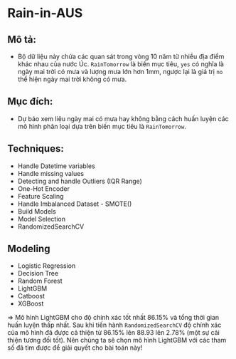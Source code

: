# Rain-in-AUS
## Mô tả:
- Bộ dữ liệu này chứa các quan sát trong vòng 10 năm từ nhiều địa điểm khác nhau của nước Úc. `RainTomorrow` là biến mục tiêu, `yes` có nghĩa là ngày mai trời có mưa và lượng mưa lớn hơn 1mm, ngược lại là giá trị `no` thể hiện ngày mai trời không có mưa.
## Mục đích:
- Dự báo xem liệu ngày mai có mưa hay không bằng cách huấn luyện các mô hình phân loại dựa trên biến mục tiêu là `RainTomorrow`.
## Techniques:
- Handle Datetime variables
- Handle missing values
- Detecting and handle Outliers (IQR Range)
- One-Hot Encoder
- Feature Scaling
- Handle Imbalanced Dataset - SMOTE()
- Build Models
- Model Selection
- RandomizedSearchCV
## Modeling
- Logistic Regression
- Decision Tree
- Random Forest
- LightGBM
- Catboost
- XGBoost

=> Mô hình LightGBM cho độ chính xác tốt nhất 86.15% và tổng thời gian huấn luyện thấp nhất. Sau khi tiến hành `RandomizedSearchCV` độ chính xác của mô hình đã được cả thiện từ 86.15% lên 88.93 lên 2.78% (một sự cải thiện tương đối tốt). Nên chúng ta sẽ chọn mô hình LightGBM với các tham số đã tìm được để giải quyết cho bài toán này!
